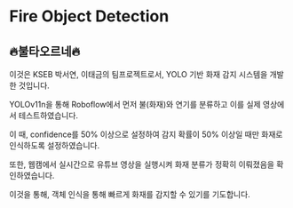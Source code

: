 # Fire Object Detection

## 🔥불타오르네🔥

이것은 KSEB 박서연, 이태금의 팀프로젝트로서, YOLO 기반 화재 감지 시스템을 개발한 것입니다.

YOLOv11n을 통해 Roboflow에서 먼저 불(화재)와 연기를 분류하고
이를 실제 영상에서 테스트하였습니다.

이 때, confidence를 50% 이상으로 설정하여 감지 확률이 50% 이상일 때만 화재로 인식하도록 설정하였습니다.

또한, 웹캠에서 실시간으로 유튜브 영상을 실행시켜 화재 분류가 정확히 이뤄졌음을 확인하였습니다.

이것을 통해, 객체 인식을 통해 빠르게 화재를 감지할 수 있기를 기도합니다.
